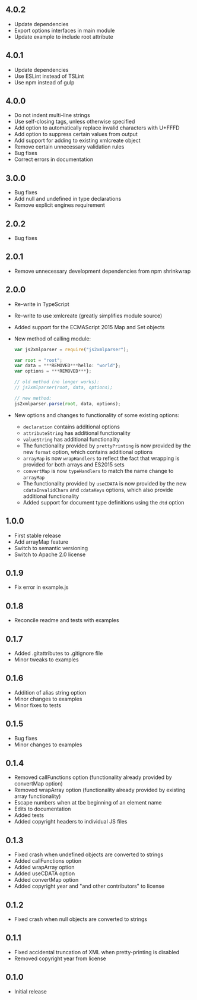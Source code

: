 ## 4.0.2

-   Update dependencies
-   Export options interfaces in main module
-   Update example to include root attribute

## 4.0.1

-   Update dependencies
-   Use ESLint instead of TSLint
-   Use npm instead of gulp

## 4.0.0

-   Do not indent multi-line strings
-   Use self-closing tags, unless otherwise specified
-   Add option to automatically replace invalid characters with U+FFFD
-   Add option to suppress certain values from output
-   Add support for adding to existing xmlcreate object
-   Remove certain unnecessary validation rules
-   Bug fixes
-   Correct errors in documentation

## 3.0.0

-   Bug fixes
-   Add null and undefined in type declarations
-   Remove explicit engines requirement

## 2.0.2

-   Bug fixes

## 2.0.1

-   Remove unnecessary development dependencies from npm shrinkwrap

## 2.0.0

-   Re-write in TypeScript
-   Re-write to use xmlcreate (greatly simplifies module source)
-   Added support for the ECMAScript 2015 Map and Set objects
-   New method of calling module:

    ```javascript
    var js2xmlparser = require("js2xmlparser");

    var root = "root";
    var data = ***REMOVED***hello: "world"};
    var options = ***REMOVED***};

    // old method (no longer works):
    // js2xmlparser(root, data, options);

    // new method:
    js2xmlparser.parse(root, data, options);
    ```

-   New options and changes to functionality of some existing options:
    -   `declaration` contains additional options
    -   `attributeString` has additional functionality
    -   `valueString` has additional functionality
    -   The functionality provided by `prettyPrinting` is now provided by the new
        `format` option, which contains additional options
    -   `arrayMap` is now `wrapHandlers` to reflect the fact that wrapping is
        provided for both arrays and ES2015 sets
    -   `convertMap` is now `typeHandlers` to match the name change to `arrayMap`
    -   The functionality provided by `useCDATA` is now provided by the new
        `cdataInvalidChars` and `cdataKeys` options, which also provide additional
        functionality
    -   Added support for document type definitions using the `dtd` option

## 1.0.0

-   First stable release
-   Add arrayMap feature
-   Switch to semantic versioning
-   Switch to Apache 2.0 license

## 0.1.9

-   Fix error in example.js

## 0.1.8

-   Reconcile readme and tests with examples

## 0.1.7

-   Added .gitattributes to .gitignore file
-   Minor tweaks to examples

## 0.1.6

-   Addition of alias string option
-   Minor changes to examples
-   Minor fixes to tests

## 0.1.5

-   Bug fixes
-   Minor changes to examples

## 0.1.4

-   Removed callFunctions option (functionality already provided by convertMap option)
-   Removed wrapArray option (functionality already provided by existing array functionality)
-   Escape numbers when at tbe beginning of an element name
-   Edits to documentation
-   Added tests
-   Added copyright headers to individual JS files

## 0.1.3

-   Fixed crash when undefined objects are converted to strings
-   Added callFunctions option
-   Added wrapArray option
-   Added useCDATA option
-   Added convertMap option
-   Added copyright year and "and other contributors" to license

## 0.1.2

-   Fixed crash when null objects are converted to strings

## 0.1.1

-   Fixed accidental truncation of XML when pretty-printing is disabled
-   Removed copyright year from license

## 0.1.0

-   Initial release

